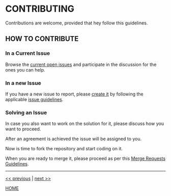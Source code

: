# CONTRIBUTING

Contributions are welcome, provided that hey follow this guidelines.


## HOW TO CONTRIBUTE

### In a Current Issue

Browse the [current open issues](https://gitlab.com/exadra37-docker-images/php7-dev-cli/issues) and participate in the
discussion for the ones you can help.


### In a new Issue

If you have a new issue to report, please [create it](https://gitlab.com/exadra37-docker-images/php7-dev-cli/issues/new) by
following the applicable [issue guidelines](docs/how-to/create_an_issue.md).


### Solving an Issue

In case you also want to work on the solution for it, please discuss how you want to proceed.

After an agreement is achieved the issue will be assigned to you.

Now is time to fork the repository and start coding on it.

When you are ready to merge it, please proceed as per this [Merge Requests Guidelines](docs/how-to/create_a_merge_request.md).


---

[<< previous](./docs/how-to/use.md) | [next >>](./docs/how-to/create_an_issue.md)

[HOME](./../../README.md)
